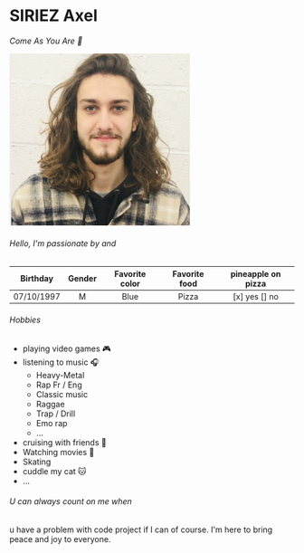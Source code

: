 # SIRIEZ Axel

*Come As You Are :guitar:*

![Just a picture of me](axel.png "Axel")

###### Hello, I'm passionate by and 

| Birthday | Gender | Favorite color | Favorite food | pineapple on pizza |
|:--------:|:------:|:--------------:|:-------------:|:------------------:|
|07/10/1997|M       |Blue            |Pizza          |[x] yes [] no       |

###### Hobbies
- playing video games :video_game:
- listening to music :headphones:
    - Heavy-Metal
    - Rap Fr / Eng
    - Classic music
    - Raggae
    - Trap / Drill
    - Emo rap
    - ...
- cruising with friends :car:
- Watching movies :movie_camera:
- Skating
- cuddle my cat :cat:
- ...

###### U can always count on me when 
u have a problem with code project if I can of course.
I'm here to bring peace and joy to everyone.

